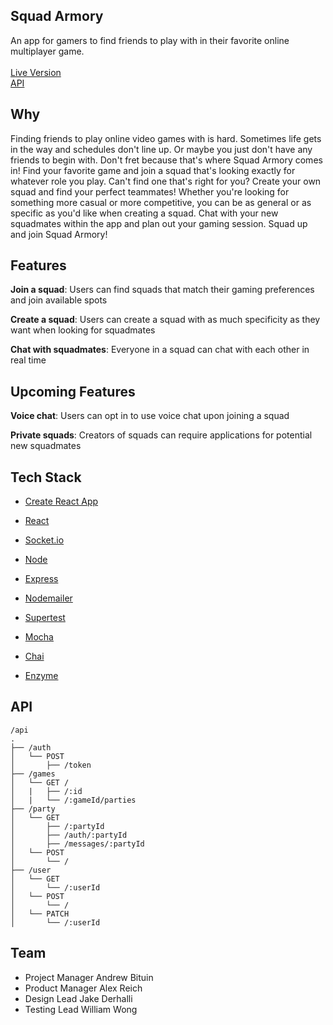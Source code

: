 <p align="center">
    <h2>Squad Armory</h2> 
    <span>An app for gamers to find friends to play with in their favorite online multiplayer game.</span>
    <br/>
    <br/>
    <a href="https://squad-armory.now.sh">Live Version</a>
    <br/>
    <a href="https://limitless-brushlands-45977.herokuapp.com/api">API</a>
    </p>

## Why

Finding friends to play online video games with is hard. Sometimes life gets in the way and schedules don't line up. Or maybe you just don't have any friends to begin with. Don't fret because that's where Squad Armory comes in! Find your favorite game and join a squad that's looking exactly for whatever role you play. Can't find one that's right for you? Create your own squad and find your perfect teammates! Whether you're looking for something more casual or more competitive, you can be as general or as specific as you'd like when creating a squad. Chat with your new squadmates within the app and plan out your gaming session. Squad up and join Squad Armory!

## Features

**Join a squad**: Users can find squads that match their gaming preferences and join available spots

**Create a squad**: Users can create a squad with as much specificity as they want when looking for squadmates

**Chat with squadmates**: Everyone in a squad can chat with each other in real time

## Upcoming Features

**Voice chat**: Users can opt in to use voice chat upon joining a squad

**Private squads**: Creators of squads can require applications for potential new squadmates

## Tech Stack

- [Create React App](https://github.com/facebook/create-react-app)
- [React](https://github.com/facebook/react)

- [Socket.io](https://socket.io)

- [Node](https://github.com/nodejs/node)
- [Express](https://github.com/expressjs/express)
- [Nodemailer](https://nodemailer.com)
- [Supertest](https://www.npmjs.com/package/supertest)
- [Mocha](https://mochajs.org/)
- [Chai](https://www.chaijs.com/)
- [Enzyme](https://airbnb.io/enzyme/)

## API

```
/api
.
├── /auth
│   └── POST
│       ├── /token
├── /games
│   └── GET /
│   |   ├── /:id
│   |   └── /:gameId/parties
├── /party
│   └── GET
│       ├── /:partyId
│       ├── /auth/:partyId
│       ├── /messages/:partyId
│   └── POST
│       └── /
├── /user
│   └── GET
│       └── /:userId
│   └── POST
│       └── /
│   └── PATCH
│       └── /:userId
```

## Team

- Project Manager Andrew Bituin
- Product Manager Alex Reich
- Design Lead Jake Derhalli
- Testing Lead William Wong
